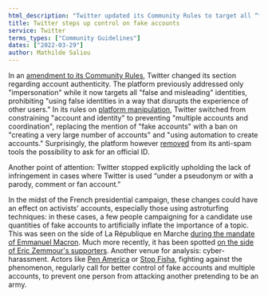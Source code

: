 ```yaml
---
html_description: "Twitter updated its Community Rules to target all “false and misleading” identities, prohibiting their use to disrupt user experience."
title: Twitter steps up control on fake accounts
service: Twitter
terms_types: ["Community Guidelines"]
dates: ["2022-03-29"]
author: Mathilde Saliou
---
```


In an [amendment to its Community Rules](https://github.com/OpenTermsArchive/france-elections-versions/commit/9e02e8dc2a10ce9d388677c4ba190804bf31390f?short_path=97a74cf#diff-97a74cf182c32c5fd04a7f7ad157a172456b1e3ead0535083736fb3a8ce84c38), Twitter changed its section regarding account authenticity. The platform previously addressed only "impersonation" while it now targets all "false and misleading" identities, prohibiting "using false identities in a way that disrupts the experience of other users." In its rules on [platform manipulation](https://github.com/OpenTermsArchive/france-elections-versions/commit/befac4352f27254954ef51acb9c2fa6ae0270bd5), Twitter switched from constraining "account and identity" to preventing "multiple accounts and coordination", replacing the mention of "fake accounts" with a ban on "creating a very large number of accounts" and "using automation to create accounts." Surprisingly, the platform however [removed](https://github.com/OpenTermsArchive/france-elections-versions/commit/056ada5513abfade20cd73458e56e41abe2f80cf#diff-3089779674bfd306d704d6da138bf9e166d07e8145f5bb30e7998f2fcdf9cdcfL161) from its anti-spam tools the possibility to ask for an official ID.

Another point of attention: Twitter stopped explicitly upholding the lack of infringement in cases where Twitter is used “under a pseudonym or with a parody, comment or fan account."

In the midst of the French presidential campaign, these changes could have an effect on activists’ accounts, especially those using astroturfing techniques: in these cases, a few people campaigning for a candidate use quantities of fake accounts to artificially inflate the importance of a topic. This was seen on the side of La République en Marche [during the mandate of Emmanuel Macron](https://www.lemonde.fr/les-decodeurs/article/2019/07/06/anonymat-represailles-ciblees-et-faux-comptes-voyage-dans-la-macronie-numerique_5486029_4355770.html). Much more recently, it has been spotted [on the side of Eric Zemmour's supporters](https://www.liberation.fr/politique/lastroturfing-larme-secrete-de-larmee-numerique-de-zemmour-sur-twitter-20220203_E3CKWO2DABA7HIP7ZQIGZXBPWE/?redirected=1). Another venue for analysis: cyber-harassment. Actors like [Pen America](https://pen.org/report/no-excuse-for-abuse/) or [Stop Fisha](https://www.instagram.com/stopfisha/?hl=fr), fighting against the phenomenon, regularly call for better control of fake accounts and multiple accounts, to prevent one person from attacking another pretending to be an army.
